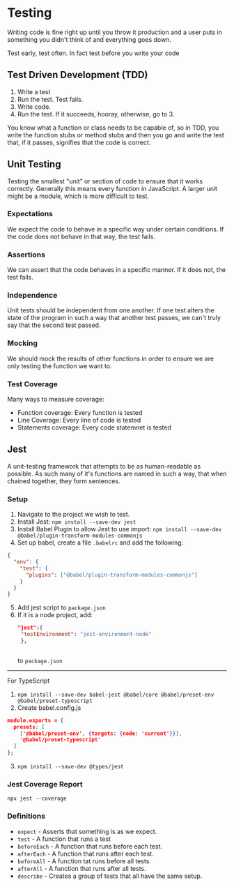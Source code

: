 # Testing
Writing code is fine right up until you throw it production and a user puts in something you didn't think of and everything goes down.

Test early, test often.
In fact test before you write your code
## Test Driven Development (TDD)
1. Write a test
2. Run the test. Test fails.
3. Write code.
4. Run the test. If it succeeds, hooray, otherwise, go to 3.

You know what a function or class needs to be capable of, so in TDD, you write the function stubs or method stubs and then you go and write the test that, if it passes, signifies that the code is correct.

## Unit Testing

Testing the smallest "unit" or section of code to ensure that it works correctly. Generally this means every function in JavaScript. A larger unit might be a module, which is more difficult to test.

### Expectations
We expect the code to behave in a specific way under certain conditions. If the code does not behave in that way, the test fails.

### Assertions
We can assert that the code behaves in a specific manner. If it does not, the test fails.

### Independence
Unit tests should be independent from one another. If one test alters the state of the program in such a way that another test passes, we can't truly say that the second test passed.

### Mocking
We should mock the results of other functions in order to ensure we are only testing the function we want to.


### Test Coverage
Many ways to measure coverage:
* Function coverage: Every function is tested
* Line Coverage: Every line of code is tested
* Statements coverage: Every code statemnet is tested

## Jest
A unit-testing framework that attempts to be as human-readable as possible. As such many of it's functions are named in such a way, that when chained together, they form sentences.

### Setup
1. Navigate to the project we wish to test.
2. Install Jest: `npm install --save-dev jest`
3. Install Babel Plugin to allow Jest to use import: `npm install --save-dev @babel/plugin-transform-modules-commonjs`
4. Set up babel, create a file `.babelrc` and add the following:
```json
{
  "env": {
    "test": {
      "plugins": ["@babel/plugin-transform-modules-commonjs"]
    }
  }
}
```
5. Add jest script to `package.json`
6. If it is a node project, add: 
   ```json
   "jest":{
    "testEnvironment": "jest-environment-node"
    },
    
    ```
   to `package.json`


---
For TypeScript
1. `npm install --save-dev babel-jest @babel/core @babel/preset-env @babel/preset-typescript`
2. Create babel.config.js
```json
module.exports = {
  presets: [
    ['@babel/preset-env', {targets: {node: 'current'}}],
    '@babel/preset-typescript'
  ]
};
```
3. `npm install --save-dev @types/jest`


### Jest Coverage Report
`npx jest --coverage`

### Definitions
* `expect` - Asserts that something is as we expect.
* `test` - A function that runs a test
* `beforeEach` - A function that runs before each test.
* `afterEach` - A function that runs after each test.
* `beforeAll` - A function tat runs before all tests.
* `afterAll` - A function that runs after all tests.
* `describe` - Creates a group of tests that all have the same setup.